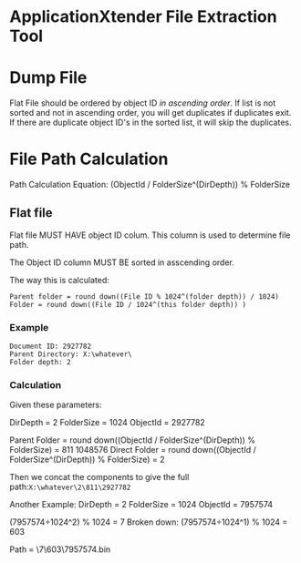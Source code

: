 ApplicationXtender File Extraction Tool
=================
# Dump File #
Flat File should be ordered by object ID *in ascending order*.  If list is not sorted and not in ascending order, you will get duplicates if duplicates exit.  If there are duplicate object ID's in the sorted list, it will skip the duplicates.  


# File Path Calculation #

Path Calculation Equation: (ObjectId / FolderSize^(DirDepth)) % FolderSize

## Flat file ##
Flat file MUST HAVE object ID colum.  This column is used to determine file path.  

The Object ID column MUST BE sorted in asscending order.  


The way this is calculated:

```
Parent folder = round down((File ID % 1024^(folder depth)) / 1024)
Folder = round down((File ID / 1024^(this folder depth)) )
```

### Example ###
```
Document ID: 2927782 
Parent Directory: X:\whatever\
Folder depth: 2
```
### Calculation ###
Given these parameters:

DirDepth = 2
FolderSize = 1024
ObjectId = 2927782


Parent Folder = round down((ObjectId / FolderSize^(DirDepth)) % FolderSize) = 811
1048576
Direct Folder = round down((ObjectId / FolderSize^(DirDepth)) % FolderSize) = 2

Then we concat the components to give the full path:`X:\whatever\2\811\2927782`


Another Example:
DirDepth = 2
FolderSize = 1024
ObjectId = 7957574

(7957574÷1024^2) % 1024 = 7
Broken down: 
(7957574÷1024^1) % 1024 = 603

Path = \7\603\7957574.bin














